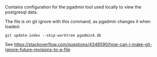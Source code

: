Contains configuration for the pgadmin tool used locally to view the postgresql data.

The file is on git ignore with this command, as pgadmin changes it when loaded:

```
git update-index --skip-worktree pgadmin4.db
```

See https://stackoverflow.com/questions/4348590/how-can-i-make-git-ignore-future-revisions-to-a-file
